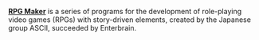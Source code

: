 [**RPG Maker**](https://www.rpgmakerweb.com/) is a series of programs for the development of role-playing video games (RPGs) with story-driven elements, created by the Japanese group ASCII, succeeded by Enterbrain.